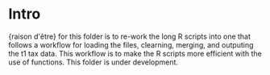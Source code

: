 # Intro
{raison d'être} for this folder is to re-work the long R scripts into one that follows a workflow for loading the files, clearning, merging, and outputing the t1 tax data. This workflow is to make the R scripts more efficient with the use of functions. This folder is under development. 